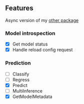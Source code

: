 ## Features

Async version of my [other package](https://gitlab.com/srwalker101/rust-tensorflow-serving)

### Model introspection

* [x] Get model status
* [x] Handle reload config request

### Prediction

* [ ] Classify
* [ ] Regress
* [x] Predict
* [ ] MultiInference
* [x] GetModelMetadata

